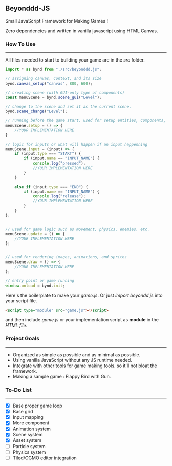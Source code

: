 ## Beyonddd-JS
Small JavaScript Framework for Making Games !

Zero dependencies and written in vanilla javascript using HTML Canvas.

### How To Use
---
All files needed to start to building your game are in the *src* folder.

``` javascript
import * as bynd from "./src/beyonddd.js";

// assigning canvas, context, and its size 
bynd.canvas_setup("canvas", 800, 600); 

// creating scene (with GUI-only type of components)
const menuScene = bynd.scene_gui("Level"); 

// change to the scene and set it as the current scene.
bynd.scene_change("Level");

// running before the game start. used for setup entities, components, inputs etc. 
menuScene.setup = () => {
	//YOUR IMPLEMENTATION HERE
}

// logic for inputs or what will happen if an input happenning
menuScene.input = (input) => {
	if (input.type === "START") {
		if (input.name == "INPUT_NAME") {			
			console.log("pressed");
			//YOUR IMPLEMENTATION HERE
		}
	}

	else if (input.type === "END") {
		if (input.name == "INPUT_NAME") {
			console.log("release");
			//YOUR IMPLEMENTATION HERE
		}
	}
};


// used for game logic such as movement, physics, enemies, etc. 
menuScene.update = () => {
	//YOUR IMPLEMENTATION HERE
};


// used for rendering images, animations, and sprites
menuScene.draw = () => {
	//YOUR IMPLEMENTATION HERE
};

// entry point or game running
window.onload = bynd.init;

```
Here's the boilerplate to make your *game.js*. Or just *import beyondd.js* into your script file.


``` html
<script type="module" src="game.js"></script>
```
and then include *game.js* or your implementation script as **module** in the *HTML file*.

### Project Goals
---
- Organized as simple as possible and as minimal as possible.
- Using vanilla JavaScript without any JS runtime needed.
- Integrate with other tools for game making tools. so it'll not bloat the framework.
- Making a sample game : Flappy Bird with Gun.

### To-Do List
---
- [x] Base proper game loop
- [x] Base grid
- [X] Input mapping
- [X] More component
- [X] Animation system
- [X] Scene system
- [X] Asset system
- [ ] Particle system
- [ ] Physics system
- [ ] Tiled/OGMO editor integration
